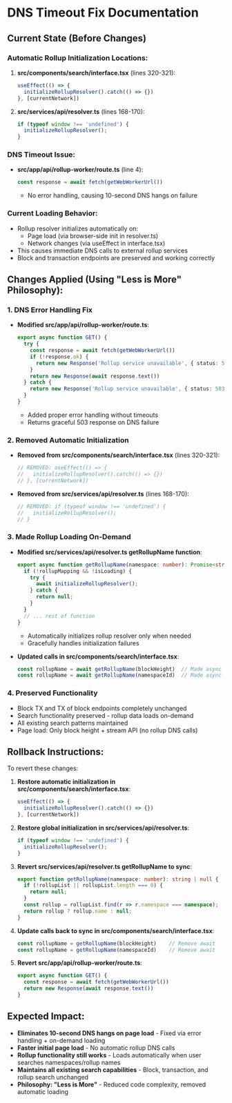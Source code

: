 # DNS Timeout Fix Documentation

## Current State (Before Changes)

### Automatic Rollup Initialization Locations:
1. **src/components/search/interface.tsx** (lines 320-321):
   ```typescript
   useEffect(() => {
     initializeRollupResolver().catch(() => {})
   }, [currentNetwork])
   ```

2. **src/services/api/resolver.ts** (lines 168-170):
   ```typescript
   if (typeof window !== 'undefined') {
     initializeRollupResolver();
   }
   ```

### DNS Timeout Issue:
- **src/app/api/rollup-worker/route.ts** (line 4):
   ```typescript
   const response = await fetch(getWebWorkerUrl())
   ```
   - No error handling, causing 10-second DNS hangs on failure

### Current Loading Behavior:
- Rollup resolver initializes automatically on:
  - Page load (via browser-side init in resolver.ts)
  - Network changes (via useEffect in interface.tsx)
- This causes immediate DNS calls to external rollup services
- Block and transaction endpoints are preserved and working correctly

## Changes Applied (Using "Less is More" Philosophy):

### 1. DNS Error Handling Fix
- **Modified src/app/api/rollup-worker/route.ts**:
  ```typescript
  export async function GET() {
    try {
      const response = await fetch(getWebWorkerUrl())
      if (!response.ok) {
        return new Response('Rollup service unavailable', { status: 503 })
      }
      return new Response(await response.text())
    } catch {
      return new Response('Rollup service unavailable', { status: 503 })
    }
  }
  ```
  - Added proper error handling without timeouts
  - Returns graceful 503 response on DNS failure

### 2. Removed Automatic Initialization
- **Removed from src/components/search/interface.tsx** (lines 320-321):
  ```typescript
  // REMOVED: useEffect(() => {
  //   initializeRollupResolver().catch(() => {})
  // }, [currentNetwork])
  ```

- **Removed from src/services/api/resolver.ts** (lines 168-170):
  ```typescript
  // REMOVED: if (typeof window !== 'undefined') {
  //   initializeRollupResolver();
  // }
  ```

### 3. Made Rollup Loading On-Demand
- **Modified src/services/api/resolver.ts getRollupName function**:
  ```typescript
  export async function getRollupName(namespace: number): Promise<string | null> {
    if (!rollupMapping && !isLoading) {
      try {
        await initializeRollupResolver();
      } catch {
        return null;
      }
    }
    // ... rest of function
  }
  ```
  - Automatically initializes rollup resolver only when needed
  - Gracefully handles initialization failures

- **Updated calls in src/components/search/interface.tsx**:
  ```typescript
  const rollupName = await getRollupName(blockHeight)  // Made async
  const rollupName = await getRollupName(namespaceId)  // Made async
  ```

### 4. Preserved Functionality
- Block TX and TX of block endpoints completely unchanged
- Search functionality preserved - rollup data loads on-demand
- All existing search patterns maintained
- Page load: Only block height + stream API (no rollup DNS calls)

## Rollback Instructions:
To revert these changes:

1. **Restore automatic initialization in src/components/search/interface.tsx**:
   ```typescript
   useEffect(() => {
     initializeRollupResolver().catch(() => {})
   }, [currentNetwork])
   ```

2. **Restore global initialization in src/services/api/resolver.ts**:
   ```typescript
   if (typeof window !== 'undefined') {
     initializeRollupResolver();
   }
   ```

3. **Revert src/services/api/resolver.ts getRollupName to sync**:
   ```typescript
   export function getRollupName(namespace: number): string | null {
     if (!rollupList || rollupList.length === 0) {
       return null;
     }
     const rollup = rollupList.find(r => r.namespace === namespace);
     return rollup ? rollup.name : null;
   }
   ```

4. **Update calls back to sync in src/components/search/interface.tsx**:
   ```typescript
   const rollupName = getRollupName(blockHeight)    // Remove await
   const rollupName = getRollupName(namespaceId)    // Remove await
   ```

5. **Revert src/app/api/rollup-worker/route.ts**:
   ```typescript
   export async function GET() {
     const response = await fetch(getWebWorkerUrl())
     return new Response(await response.text())
   }
   ```

## Expected Impact:
- **Eliminates 10-second DNS hangs on page load** - Fixed via error handling + on-demand loading
- **Faster initial page load** - No automatic rollup DNS calls
- **Rollup functionality still works** - Loads automatically when user searches namespaces/rollup names
- **Maintains all existing search capabilities** - Block, transaction, and rollup search unchanged
- **Philosophy: "Less is More"** - Reduced code complexity, removed automatic loading